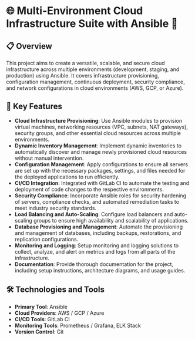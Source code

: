 # 🌐 Multi-Environment Cloud Infrastructure Suite with Ansible 🚀

## 📋 Overview
This project aims to create a versatile, scalable, and secure cloud infrastructure across multiple environments (development, staging, and production) using Ansible. It covers infrastructure provisioning, configuration management, continuous deployment, security compliance, and network configurations in cloud environments (AWS, GCP, or Azure).

## 🔑 Key Features

- **Cloud Infrastructure Provisioning**: Use Ansible modules to provision virtual machines, networking resources (VPC, subnets, NAT gateways), security groups, and other essential cloud resources across multiple environments.
- **Dynamic Inventory Management**: Implement dynamic inventories to automatically discover and manage newly provisioned cloud resources without manual intervention.
- **Configuration Management**: Apply configurations to ensure all servers are set up with the necessary packages, settings, and files needed for the deployed applications to run efficiently.
- **CI/CD Integration**: Integrated with GitLab CI to automate the testing and deployment of code changes to the respective environments.
- **Security Compliance**: Incorporate Ansible roles for security hardening of servers, compliance checks, and automated remediation tasks to meet industry security standards.
- **Load Balancing and Auto-Scaling**: Configure load balancers and auto-scaling groups to ensure high availability and scalability of applications.
- **Database Provisioning and Management**: Automate the provisioning and management of databases, including backups, restorations, and replication configurations.
- **Monitoring and Logging**: Setup monitoring and logging solutions to collect, analyze, and alert on metrics and logs from all parts of the infrastructure.
- **Documentation**: Provide thorough documentation for the project, including setup instructions, architecture diagrams, and usage guides.

## 🛠 Technologies and Tools

- **Primary Tool**: Ansible
- **Cloud Providers**: AWS / GCP / Azure
- **CI/CD Tools**: GitLab CI
- **Monitoring Tools**: Prometheus / Grafana, ELK Stack
- **Version Control**: Git
